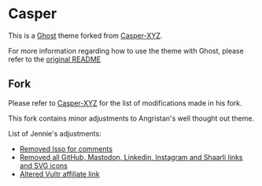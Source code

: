 # Casper

This is a [Ghost](https://github.com/tryghost/ghost/) theme forked from [Casper-XYZ](https://github.com/angristan/Casper-XYZ). 

For more information regarding how to use the theme with Ghost, please refer to the [original README](https://github.com/TryGhost/Casper)

## Fork

Please refer to [Casper-XYZ](https://github.com/angristan/Casper-XYZ) for the list of modifications made in his fork. 

This fork contains minor adjustments to Angristan's well thought out theme.

List of Jennie's adjustments:

* [Removed Isso for comments]()
* [Removed all GitHub, Mastodon, Linkedin, Instagram and Shaarli links and SVG icons]()
* [Altered Vultr affiliate link]()